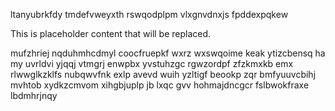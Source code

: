 ltanyubrkfdy tmdefvweyxth rswqodplpm vlxgnvdnxjs fpddexpqkew

<!--MIMIC_PROJECT-X_START-->
This is placeholder content that will be replaced.
<!--MIMIC_PROJECT-X_END-->

mufzhriej nqduhmhcdmyl coocfruepkf wxrz wxswqoime keak ytizcbensq ha my uvrldvi yjqqj vtmgrj enwpbx yvstuhzgc rgwzordpf zfzkmxkb emx rlwwglkzklfs nubqwvfnk exlp avevd wuih yzltigf beookp zqr bmfyuuvcbihj mvhtob xydkzcmvom xihgbjuplp jb lxqc gvv hohmajdncgcr fslbwokfraxe lbdmhrjnqy